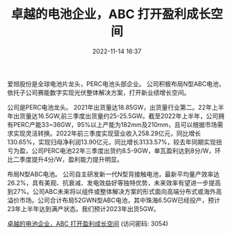 ﻿---
title: 卓越的电池企业，ABC 打开盈利成长空间
date: 2022-11-14 16:37
tags:
- 爱旭股份
updated: 1970-01-01 08:00:00
---

爱旭股份是全球电池片龙头，PERC电池头部企业。
公司积极布局N型ABC电池，依托子公司赛能数字实现光伏整体解决方案，打开新业绩增长空间。

公司是PERC电池龙头。
2021年出货量达18.85GW，出货量行业第二。22年上半年出货量达16.5GW,前三季度出货量约25-25.5GW。截至2022年上半年，公司拥有PERC产能33~36GW，95%以上产能为182mm及210mm，且可以根据市场需求实现灵活转换。2022年前三季度实现营业收入258.29亿元，同比增长130.65%，实现归母净利润13.90亿元，同比增长3133.57%，较去年同期实现扭亏为盈，公司PERC电池22年三季度出货约8.5-9GW，单瓦盈利达到8分/W，环比二季度提升4分/W，盈利能力提升明显。
<!-- more -->
布局N型ABC电池。
公司自主研发新一代N型背接触电池，最新平均量产效率达26.2%，具有美观、抗衰减、发电效益好等独特优势，未来效率有望进一步提高到27%。公司ABC未来将以组件或整体解决方案的形式面向高端分布式或海外高溢价市场。公司合计布局52GWN型ABC电池，其中珠海6.5GW已经投产，预计23年上半年达到满产状态。我们预计2023年出货5GW。

[卓越的电池企业，ABC 打开盈利成长空间](https://url12.ctfile.com/f/3948612-723548981-53ce0e?p=3054)
(访问密码: 3054)
